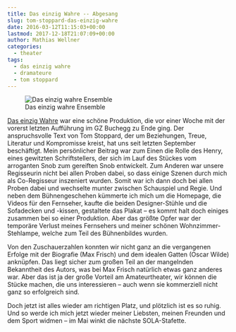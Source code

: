 ```yaml
---
title: Das einzig Wahre -- Abgesang
slug: tom-stoppard-das-einzig-wahre
date: 2016-03-12T11:15:03+00:00
lastmod: 2017-12-18T21:07:09+00:00
author: Mathias Wellner
categories:
  - theater
tags:
  - das einzig wahre
  - dramateure
  - tom stoppard
---
```

<figure>
  <img sizes="100vw" srcset="https://farm2.staticflickr.com/1535/25082042195_5608f7212d_n.jpg 320w, https://farm2.staticflickr.com/1535/25082042195_5608f7212d_z.jpg 640w, https://farm2.staticflickr.com/1535/25082042195_5608f7212d_c.jpg 800w, https://farm2.staticflickr.com/1535/25082042195_d903fe7552_h.jpg 1600w" src="https://farm2.staticflickr.com/1535/25082042195_5608f7212d_b.jpg" alt="Das einzig wahre Ensemble">
  <figcaption>Das einzig wahre Ensemble</figcaption>
</figure>

<!--more-->

[Das einzig Wahre](http://www.mwellner.de/schauspiel/das-einzig-wahre/ "Das einzig Wahre") war eine schöne Produktion, die vor einer Woche mit der vorerst letzten Aufführung im GZ Buchegg zu Ende ging. Der anspruchsvolle Text von Tom Stoppard, der um Beziehungen, Treue, Literatur und Kompromisse kreist, hat uns seit letzten September beschäftigt. Mein persönlicher Beitrag war zum Einen die Rolle des Henry, eines gewitzten Schriftstellers, der sich im Lauf des Stückes vom arroganten Snob zum gereiften Snob entwickelt. Zum Anderen war unsere Regisseurin nicht bei allen Proben dabei, so dass einige Szenen durch mich als Co-Regisseur inszeniert wurden. Somit war ich dann doch bei allen Proben dabei und wechselte munter zwischen Schauspiel und Regie. Und neben dem Bühnengeschehen kümmerte ich mich um die Homepage, die Videos für den Fernseher, kaufte die beiden Designer-Stühle und die Sofadecken und -kissen, gestaltete das Plakat &ndash; es kommt halt doch einiges zusammen bei so einer Produktion. Aber das größte Opfer war der temporäre Verlust meines Fernsehers und meiner schönen Wohnzimmer-Stehlampe, welche zum Teil des Bühnenbildes wurden. 

Von den Zuschauerzahlen konnten wir nicht ganz an die vergangenen Erfolge mit der Biografie (Max Frisch) und dem idealen Gatten (Oscar Wilde) anknüpfen. Das liegt sicher zum großen Teil an der mangelnden Bekanntheit des Autors, was bei Max Frisch natürlich etwas ganz anderes war. Aber das ist ja der große Vorteil am Amateurtheater, wir können die Stücke machen, die uns interessieren &ndash; auch wenn sie kommerziell nicht ganz so erfolgreich sind. 

Doch jetzt ist alles wieder am richtigen Platz, und plötzlich ist es so ruhig. Und so werde ich mich jetzt wieder meiner Liebsten, meinen Freunden und dem Sport widmen &ndash; im Mai winkt die nächste SOLA-Stafette.